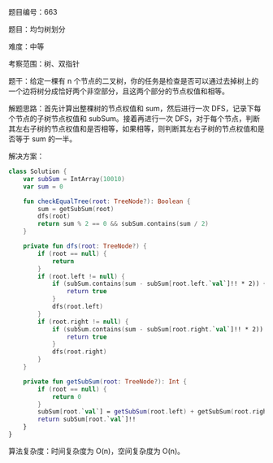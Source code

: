 题目编号：663

题目：均匀树划分

难度：中等

考察范围：树、双指针

题干：给定一棵有 n 个节点的二叉树，你的任务是检查是否可以通过去掉树上的一个边将树分成恰好两个非空部分，且这两个部分的节点权值和相等。

解题思路：首先计算出整棵树的节点权值和 sum，然后进行一次 DFS，记录下每个节点的子树节点权值和 subSum。接着再进行一次 DFS，对于每个节点，判断其左右子树的节点权值和是否相等，如果相等，则判断其左右子树的节点权值和是否等于 sum 的一半。

解决方案：

```kotlin
class Solution {
    var subSum = IntArray(10010)
    var sum = 0

    fun checkEqualTree(root: TreeNode?): Boolean {
        sum = getSubSum(root)
        dfs(root)
        return sum % 2 == 0 && subSum.contains(sum / 2)
    }

    private fun dfs(root: TreeNode?) {
        if (root == null) {
            return
        }
        if (root.left != null) {
            if (subSum.contains(sum - subSum[root.left.`val`]!! * 2)) {
                return true
            }
            dfs(root.left)
        }
        if (root.right != null) {
            if (subSum.contains(sum - subSum[root.right.`val`]!! * 2)) {
                return true
            }
            dfs(root.right)
        }
    }

    private fun getSubSum(root: TreeNode?): Int {
        if (root == null) {
            return 0
        }
        subSum[root.`val`] = getSubSum(root.left) + getSubSum(root.right) + root.`val`
        return subSum[root.`val`]!!
    }
}
```

算法复杂度：时间复杂度为 O(n)，空间复杂度为 O(n)。
